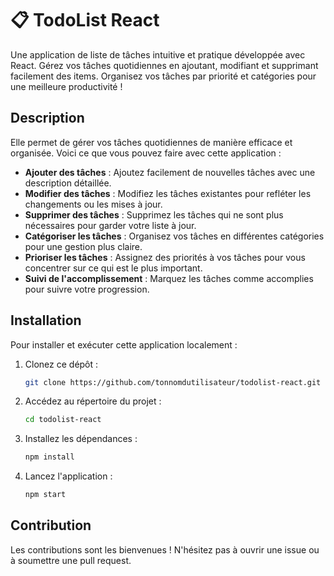 # 📋 TodoList React

Une application de liste de tâches intuitive et pratique développée avec React. Gérez vos tâches quotidiennes en ajoutant, modifiant et supprimant facilement des items. Organisez vos tâches par priorité et catégories pour une meilleure productivité !

## Description

Elle permet de gérer vos tâches quotidiennes de manière efficace et organisée. Voici ce que vous pouvez faire avec cette application :

- **Ajouter des tâches** : Ajoutez facilement de nouvelles tâches avec une description détaillée.
- **Modifier des tâches** : Modifiez les tâches existantes pour refléter les changements ou les mises à jour.
- **Supprimer des tâches** : Supprimez les tâches qui ne sont plus nécessaires pour garder votre liste à jour.
- **Catégoriser les tâches** : Organisez vos tâches en différentes catégories pour une gestion plus claire.
- **Prioriser les tâches** : Assignez des priorités à vos tâches pour vous concentrer sur ce qui est le plus important.
- **Suivi de l'accomplissement** : Marquez les tâches comme accomplies pour suivre votre progression.

## Installation

Pour installer et exécuter cette application localement :

1. Clonez ce dépôt :
   ```bash
   git clone https://github.com/tonnomdutilisateur/todolist-react.git
   ```

2. Accédez au répertoire du projet :
   ```bash
   cd todolist-react
   ```

3. Installez les dépendances :
   ```bash
   npm install
   ```

4. Lancez l'application :
   ```bash
   npm start
   ```

## Contribution

Les contributions sont les bienvenues ! N'hésitez pas à ouvrir une issue ou à soumettre une pull request.
```
